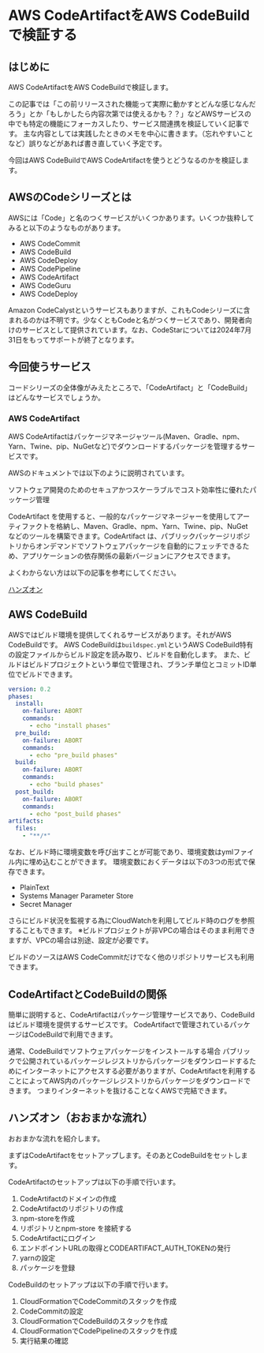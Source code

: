 # AWS CodeArtifactをAWS CodeBuildで検証する

## はじめに

AWS CodeArtifactをAWS CodeBuildで検証します。

この記事では「この前リリースされた機能って実際に動かすとどんな感じなんだろう」とか「もしかしたら内容次第では使えるかも？？」などAWSサービスの中でも特定の機能にフォーカスしたり、サービス間連携を検証していく記事です。
主な内容としては実践したときのメモを中心に書きます。（忘れやすいことなど）誤りなどがあれば書き直していく予定です。

今回はAWS CodeBuildでAWS CodeArtifactを使うとどうなるのかを検証します。

## AWSのCodeシリーズとは

AWSには「Code」と名のつくサービスがいくつかあります。いくつか抜粋してみると以下のようなものがあります。

- AWS CodeCommit
- AWS CodeBuild
- AWS CodeDeploy
- AWS CodePipeline
- AWS CodeArtifact
- AWS CodeGuru
- AWS CodeDeploy

Amazon CodeCalystというサービスもありますが、これもCodeシリーズに含まれるのかは不明です。少なくともCodeと名がつくサービスであり、開発者向けのサービスとして提供されています。なお、CodeStarについては2024年7月31日をもってサポートが終了となります。

## 今回使うサービス

コードシリーズの全体像がみえたところで、「CodeArtifact」と「CodeBuild」はどんなサービスでしょうか。

### AWS CodeArtifact

AWS CodeArtifactはパッケージマネージャツール(Maven、Gradle、npm、Yarn、Twine、pip、NuGetなど)でダウンロードするパッケージを管理するサービスです。

AWSのドキュメントでは以下のように説明されています。

ソフトウェア開発のためのセキュアかつスケーラブルでコスト効率性に優れたパッケージ管理

CodeArtifact を使用すると、一般的なパッケージマネージャーを使用してアーティファクトを格納し、Maven、Gradle、npm、Yarn、Twine、pip、NuGet などのツールを構築できます。CodeArtifact は、パブリックパッケージリポジトリからオンデマンドでソフトウェアパッケージを自動的にフェッチできるため、アプリケーションの依存関係の最新バージョンにアクセスできます。

よくわからない方は以下の記事を参考にしてください。

[ハンズオン](https://qiita.com/ymd65536/items/4b1c9ddf0b1280d39883)

## AWS CodeBuild

AWSではビルド環境を提供してくれるサービスがあります。それがAWS CodeBuildです。
AWS CodeBuildは`buildspec.yml`というAWS CodeBuild特有の設定ファイルからビルド設定を読み取り、ビルドを自動化します。
また、ビルドはビルドプロジェクトという単位で管理され、ブランチ単位とコミットID単位でビルドできます。

```yaml
version: 0.2
phases:
  install:
    on-failure: ABORT
    commands:
      - echo "install phases"
  pre_build:
    on-failure: ABORT
    commands:
      - echo "pre_build phases"
  build:
    on-failure: ABORT
    commands:
      - echo "build phases"
  post_build:
    on-failure: ABORT
    commands:
      - echo "post_build phases"
artifacts:
  files:
    - "**/*"

```

なお、ビルド時に環境変数を呼び出すことが可能であり、環境変数はymlファイル内に埋め込むことができます。
環境変数におくデータは以下の3つの形式で保存できます。

- PlainText
- Systems Manager Parameter Store
- Secret Manager

さらにビルド状況を監視する為にCloudWatchを利用してビルド時のログを参照することもできます。
※ビルドプロジェクトが非VPCの場合はそのまま利用できますが、VPCの場合は別途、設定が必要です。

ビルドのソースはAWS CodeCommitだけでなく他のリポジトリサービスも利用できます。

## CodeArtifactとCodeBuildの関係

簡単に説明すると、CodeArtifactはパッケージ管理サービスであり、CodeBuildはビルド環境を提供するサービスです。
CodeArtifactで管理されているパッケージはCodeBuildで利用できます。

通常、CodeBuildでソフトウェアパッケージをインストールする場合
パブリックで公開されているパッケージレジストリからパッケージをダウンロードするためにインターネットにアクセスする必要がありますが、CodeArtifactを利用することによってAWS内のパッケージレジストリからパッケージをダウンロードできます。
つまりインターネットを抜けることなくAWSで完結できます。

## ハンズオン（おおまかな流れ）

おおまかな流れを紹介します。

まずはCodeArtifactをセットアップします。そのあとCodeBuildをセットします。

CodeArtifactのセットアップは以下の手順で行います。

1. CodeArtifactのドメインの作成
2. CodeArtifactのリポジトリの作成
3. npm-storeを作成
4. リポジトリとnpm-store を接続する
5. CodeArtifactにログイン
6. エンドポイントURLの取得とCODEARTIFACT_AUTH_TOKENの発行
7. yarnの設定
8. パッケージを登録

CodeBuildのセットアップは以下の手順で行います。

1. CloudFormationでCodeCommitのスタックを作成
2. CodeCommitの設定
3. CloudFormationでCodeBuildのスタックを作成
4. CloudFormationでCodePipelineのスタックを作成
5. 実行結果の確認
